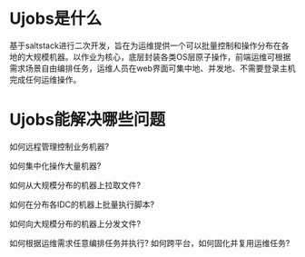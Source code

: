 # Ujobs是什么 

基于saltstack进行二次开发，旨在为运维提供一个可以批量控制和操作分布在各地的大规模机器。以作业为核心，底层封装各类OS层原子操作，前端运维可根据需求场景自由编排任务，运维人员在web界面可集中地、并发地、不需要登录主机完成任何运维操作。

# Ujobs能解决哪些问题

如何远程管理控制业务机器?

如何集中化操作大量机器?

如何从大规模分布的机器上拉取文件?

如何在分布各IDC的机器上批量执行脚本?

如何向大规模分布的机器上分发文件?

如何根据运维需求任意编排任务并执行?
如何跨平台，如何固化并复用运维任务?

